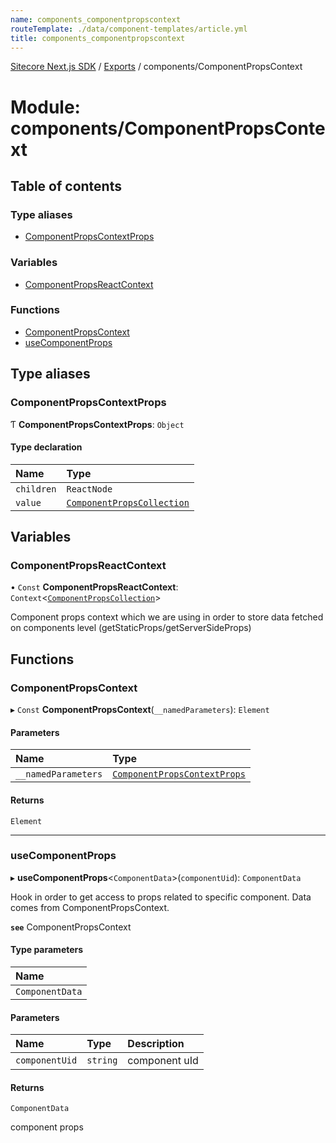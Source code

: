 ```yaml
---
name: components_componentpropscontext
routeTemplate: ./data/component-templates/article.yml
title: components_componentpropscontext
---
```


[Sitecore Next.js SDK](/docs/nextjs/ref/) / [Exports](/docs/nextjs/ref/modules) / components/ComponentPropsContext

# Module: components/ComponentPropsContext

## Table of contents

### Type aliases

- [ComponentPropsContextProps](/docs/nextjs/ref/modules/components_componentpropscontext#componentpropscontextprops)

### Variables

- [ComponentPropsReactContext](/docs/nextjs/ref/modules/components_componentpropscontext#componentpropsreactcontext)

### Functions

- [ComponentPropsContext](/docs/nextjs/ref/modules/components_componentpropscontext#componentpropscontext)
- [useComponentProps](/docs/nextjs/ref/modules/components_componentpropscontext#usecomponentprops)

## Type aliases

### ComponentPropsContextProps

Ƭ **ComponentPropsContextProps**: `Object`

#### Type declaration

| Name | Type |
| :------ | :------ |
| `children` | `ReactNode` |
| `value` | [`ComponentPropsCollection`](/docs/nextjs/ref/modules/sharedtypes_component_props#componentpropscollection) |

## Variables

### ComponentPropsReactContext

• `Const` **ComponentPropsReactContext**: `Context`<[`ComponentPropsCollection`](/docs/nextjs/ref/modules/sharedtypes_component_props#componentpropscollection)\>

Component props context which we are using in order to store data fetched on components level (getStaticProps/getServerSideProps)

## Functions

### ComponentPropsContext

▸ `Const` **ComponentPropsContext**(`__namedParameters`): `Element`

#### Parameters

| Name | Type |
| :------ | :------ |
| `__namedParameters` | [`ComponentPropsContextProps`](/docs/nextjs/ref/modules/components_componentpropscontext#componentpropscontextprops) |

#### Returns

`Element`

___

### useComponentProps

▸ **useComponentProps**<`ComponentData`\>(`componentUid`): `ComponentData`

Hook in order to get access to props related to specific component. Data comes from ComponentPropsContext.

**`see`** ComponentPropsContext

#### Type parameters

| Name |
| :------ |
| `ComponentData` |

#### Parameters

| Name | Type | Description |
| :------ | :------ | :------ |
| `componentUid` | `string` | component uId |

#### Returns

`ComponentData`

component props
